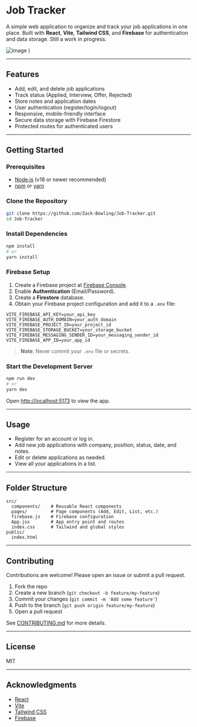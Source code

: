 # Job Tracker

A simple web application to organize and track your job applications in one place. Built with **React**, **Vite**, **Tailwind CSS**, and **Firebase** for authentication and data storage. Still a work in progress.

![image](https://github.com/user-attachments/assets/4d831a93-d060-4a9e-986b-4bb9e3f98475)
) <!-- Add a screenshot if available -->

---

## Features

- Add, edit, and delete job applications
- Track status (Applied, Interview, Offer, Rejected)
- Store notes and application dates
- User authentication (register/login/logout)
- Responsive, mobile-friendly interface
- Secure data storage with Firebase Firestore
- Protected routes for authenticated users

---


## Getting Started

### Prerequisites

- [Node.js](https://nodejs.org/) (v18 or newer recommended)
- [npm](https://www.npmjs.com/) or [yarn](https://yarnpkg.com/)

### Clone the Repository

```sh
git clone https://github.com/Zack-Bowling/Job-Tracker.git
cd Job-Tracker
```

### Install Dependencies

```sh
npm install
# or
yarn install
```

### Firebase Setup

1. Create a Firebase project at [Firebase Console](https://console.firebase.google.com/).
2. Enable **Authentication** (Email/Password).
3. Create a **Firestore** database.
4. Obtain your Firebase project configuration and add it to a `.env` file:

```env
VITE_FIREBASE_API_KEY=your_api_key
VITE_FIREBASE_AUTH_DOMAIN=your_auth_domain
VITE_FIREBASE_PROJECT_ID=your_project_id
VITE_FIREBASE_STORAGE_BUCKET=your_storage_bucket
VITE_FIREBASE_MESSAGING_SENDER_ID=your_messaging_sender_id
VITE_FIREBASE_APP_ID=your_app_id
```

> **Note**: Never commit your `.env` file or secrets.

### Start the Development Server

```sh
npm run dev
# or
yarn dev
```

Open [http://localhost:5173](http://localhost:5173) to view the app.

---

## Usage

- Register for an account or log in.
- Add new job applications with company, position, status, date, and notes.
- Edit or delete applications as needed.
- View all your applications in a list.

---

## Folder Structure

```
src/
  components/    # Reusable React components
  pages/         # Page components (Add, Edit, List, etc.)
  firebase.js    # Firebase configuration
  App.jsx        # App entry point and routes
  index.css      # Tailwind and global styles
public/
  index.html
```

---

## Contributing

Contributions are welcome! Please open an issue or submit a pull request.

1. Fork the repo
2. Create a new branch (`git checkout -b feature/my-feature`)
3. Commit your changes (`git commit -m 'Add some feature'`)
4. Push to the branch (`git push origin feature/my-feature`)
5. Open a pull request

See [CONTRIBUTING.md](CONTRIBUTING.md) for more details.

---

## License

MIT

---

## Acknowledgments

- [React](https://react.dev/)
- [Vite](https://vitejs.dev/)
- [Tailwind CSS](https://tailwindcss.com/)
- [Firebase](https://firebase.google.com/)
